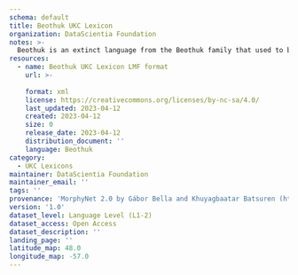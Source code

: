 ```yaml
---
schema: default
title: Beothuk UKC Lexicon
organization: DataScientia Foundation
notes: >-
  Beothuk is an extinct language from the Beothuk family that used to be spoken in North America. The UKC Lexicon of Beothuk is represented as a lexico-semantic network. It consists of words, word senses, synsets, as well as sense-level and synset-level relationships
resources:
  - name: Beothuk UKC Lexicon LMF format
    url: >-
      
    format: xml
    license: https://creativecommons.org/licenses/by-nc-sa/4.0/
    last_updated: 2023-04-12
    created: 2023-04-12
    size: 0
    release_date: 2023-04-12
    distribution_document: ''
    language: Beothuk
category:
  - UKC Lexicons
maintainer: DataScientia Foundation
maintainer_email: ''
tags: ''
provenance: 'MorphyNet 2.0 by Gábor Bella and Khuyagbaatar Batsuren (http://ukc.disi.unitn.it/index.php/morphynet/); Native Languages of the Americas 2021.11. by Laura Redish and Orrin Lewis (http://www.native-languages.org); Princeton WordNet 2.1 by Princeton University (https://wordnet.princeton.edu)'
version: '1.0'
dataset_level: Language Level (L1-2)
dataset_access: Open Access
dataset_description: ''
landing_page: ''
latitude_map: 48.0
longitude_map: -57.0
---
```

